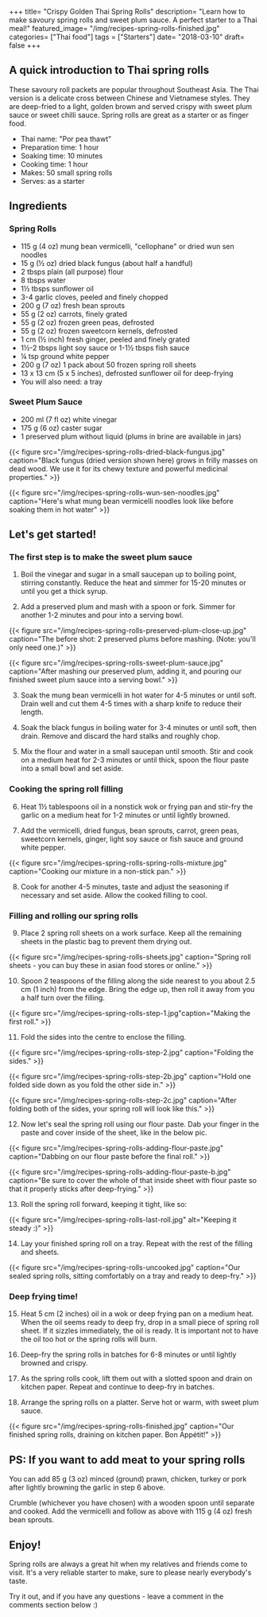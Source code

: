+++
title= "Crispy Golden Thai Spring Rolls"
description= "Learn how to make savoury spring rolls and sweet plum sauce. A perfect starter to a Thai meal!"
featured_image= "/img/recipes-spring-rolls-finished.jpg"
categories= ["Thai food"]
tags = ["Starters"]
date= "2018-03-10"
draft= false
+++

## A quick introduction to Thai spring rolls

These savoury roll packets are popular throughout Southeast Asia. The Thai version is a delicate cross between Chinese and Vietnamese styles. They are deep-fried to a light, golden brown and served crispy with sweet plum sauce or sweet chilli sauce. Spring rolls are great as a starter or as finger food.

<!--more-->

- Thai name: "Por pea thawt"
- Preparation time: 1 hour
- Soaking time: 10 minutes
- Cooking time: 1 hour
- Makes: 50 small spring rolls
- Serves: as a starter

## Ingredients

### Spring Rolls

- 115 g (4 oz) mung bean vermicelli, "cellophane" or dried wun sen noodles
- 15 g (½ oz) dried black fungus (about half a handful)
- 2 tbsps plain (all purpose) flour
- 8 tbsps water
- 1½ tbsps sunflower oil
- 3-4 garlic cloves, peeled and finely chopped
- 200 g (7 oz) fresh bean sprouts
- 55 g (2 oz) carrots, finely grated
- 55 g (2 oz) frozen green peas, defrosted
- 55 g (2 oz) frozen sweetcorn kernels, defrosted
- 1 cm (½ inch) fresh ginger, peeled and finely grated
- 1½-2 tbsps light soy sauce or 1-1½ tbsps fish sauce
- ¼ tsp ground white pepper
- 200 g (7 oz) 1 pack about 50 frozen spring roll sheets
- 13 x 13 cm (5 x 5 inches), defrosted
    sunflower oil for deep-frying
- You will also need: a tray

### Sweet Plum Sauce

- 200 ml (7 fl oz) white vinegar
- 175 g (6 oz) caster sugar
- 1 preserved plum without liquid (plums in brine are available in jars)

{{< figure src="/img/recipes-spring-rolls-dried-black-fungus.jpg" caption="Black fungus (dried version shown here) grows in frilly masses on dead wood. We use it for its chewy texture and powerful medicinal properties." >}}

{{< figure src="/img/recipes-spring-rolls-wun-sen-noodles.jpg" caption="Here's what mung bean vermicelli noodles look like before soaking them in hot water" >}}

## Let's get started!

### The first step is to make the sweet plum sauce

1) Boil the vinegar and sugar in a small saucepan up to boiling point, stirring constantly. Reduce the heat and simmer for 15-20 minutes or until you get a thick syrup. 

2) Add a preserved plum and mash with a spoon or fork. Simmer for another 1-2 minutes and pour into a serving bowl. 

{{< figure src="/img/recipes-spring-rolls-preserved-plum-close-up.jpg" caption="The before shot: 2 preserved plums before mashing. (Note: you'll only need one.)" >}}

{{< figure src="/img/recipes-spring-rolls-sweet-plum-sauce.jpg" caption="After mashing our preserved plum, adding it, and pouring our finished sweet plum sauce into a serving bowl." >}}

3) Soak the mung bean vermicelli in hot water for 4-5 minutes or until soft. Drain well and cut them 4-5 times with a sharp knife to reduce their length.

4) Soak the black fungus in boiling water for 3-4 minutes or until soft, then drain. Remove and discard the hard stalks and roughly chop.

5) Mix the flour and water in a small saucepan until smooth. Stir and cook on a medium heat for 2-3 minutes or until thick, spoon the flour paste into a small bowl and set aside.

### Cooking the spring roll filling

6) Heat 1½ tablespoons oil in a nonstick wok or frying pan and stir-fry the garlic on a medium heat for 1-2 minutes or until lightly browned.

7) Add the vermicelli, dried fungus, bean sprouts, carrot, green peas, sweetcorn kernels, ginger, light soy sauce or fish sauce and ground white pepper.

{{< figure src="/img/recipes-spring-rolls-spring-rolls-mixture.jpg" caption="Cooking our mixture in a non-stick pan." >}}

8) Cook for another 4-5 minutes, taste and adjust the seasoning if necessary and set aside. Allow the cooked filling to cool.

### Filling and rolling our spring rolls

9) Place 2 spring roll sheets on a work surface. Keep all the remaining sheets in the plastic bag to prevent them drying out. 

{{< figure src="/img/recipes-spring-rolls-sheets.jpg" caption="Spring roll sheets - you can buy these in asian food stores or online." >}}

10) Spoon 2 teaspoons of the filling along the side nearest to you about 2.5 cm (1 inch) from the edge. Bring the edge up, then roll it away from you a half turn over the filling.

{{< figure src="/img/recipes-spring-rolls-step-1.jpg"caption="Making the first roll." >}}

11) Fold the sides into the centre to enclose the filling.

{{< figure src="/img/recipes-spring-rolls-step-2.jpg" caption="Folding the sides." >}}

{{< figure src="/img/recipes-spring-rolls-step-2b.jpg" caption="Hold one folded side down as you fold the other side in." >}}

{{< figure src="/img/recipes-spring-rolls-step-2c.jpg" caption="After folding both of the sides, your spring roll will look like this." >}}

12) Now let's seal the spring roll using our flour paste. Dab your finger in the paste and cover inside of the sheet, like in the below pic.

{{< figure src="/img/recipes-spring-rolls-adding-flour-paste.jpg" caption="Dabbing on our flour paste before the final roll." >}}

{{< figure src="/img/recipes-spring-rolls-adding-flour-paste-b.jpg" caption="Be sure to cover the whole of that inside sheet with flour paste so that it properly sticks after deep-frying." >}}

13) Roll the spring roll forward, keeping it tight, like so:

{{< figure src="/img/recipes-spring-rolls-last-roll.jpg" alt="Keeping it steady :)" >}}

14) Lay your finished spring roll on a tray. Repeat with the rest of the filling and sheets.

{{< figure src="/img/recipes-spring-rolls-uncooked.jpg" caption="Our sealed spring rolls, sitting comfortably on a tray and ready to deep-fry." >}}

### Deep frying time!

15) Heat 5 cm (2 inches) oil in a wok or deep frying pan on a medium heat. When the oil seems ready to deep fry, drop in a small piece of spring roll sheet. If it sizzles immediately, the oil is ready. It is important not to have the oil too hot or the spring rolls will burn. 

16) Deep-fry the spring rolls in batches for 6-8 minutes or until lightly browned and crispy.

17) As the spring rolls cook, lift them out with a slotted spoon and drain on kitchen paper. Repeat and continue to deep-fry in batches.

18) Arrange the spring rolls on a platter. Serve hot or warm, with sweet plum sauce.

{{< figure src="/img/recipes-spring-rolls-finished.jpg" caption="Our finished spring rolls, draining on kitchen paper. Bon Appétit!" >}}

## PS: If you want to add meat to your spring rolls

You can add 85 g (3 oz) minced (ground) prawn, chicken, turkey or pork after lightly browning the garlic in step 6 above. 

Crumble (whichever you have chosen) with a wooden spoon until separate and cooked. Add the vermicelli and follow as above with 115 g (4 oz) fresh bean sprouts.

## Enjoy!

Spring rolls are always a great hit when my relatives and friends come to visit. It's a very reliable starter to make, sure to please nearly everybody's taste.

Try it out, and if you have any questions - leave a comment in the comments section below :)